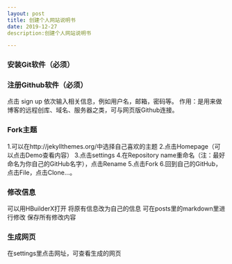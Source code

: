 ```yaml
---
layout: post
title: 创建个人网站说明书
date: 2019-12-27
description:创建个人网站说明书

---
```


### 安装Git软件（必须）

### 注册Github软件（必须）

点击 sign up
依次输入相关信息，例如用户名，邮箱，密码等。
作用：是用来做博客的远程创库、域名、服务器之类，可与网页版Github连接。

### Fork主题

1.可以在http://jekyllthemes.org/中选择自己喜欢的主题
2.点击Homepage（可以点击Demo查看内容）
3.点击settings
4.在Repository name重命名（注：最好命名为你自己的GitHub名字），点击Rename
5.点击Fork
6.回到自己的GitHub，点击File，点击Clone...。

### 修改信息

可以用HBuilderX打开
将原有信息改为自己的信息
可在posts里的markdown里进行修改
保存所有修改内容

### 生成网页

在settings里点击网址，可查看生成的网页
	